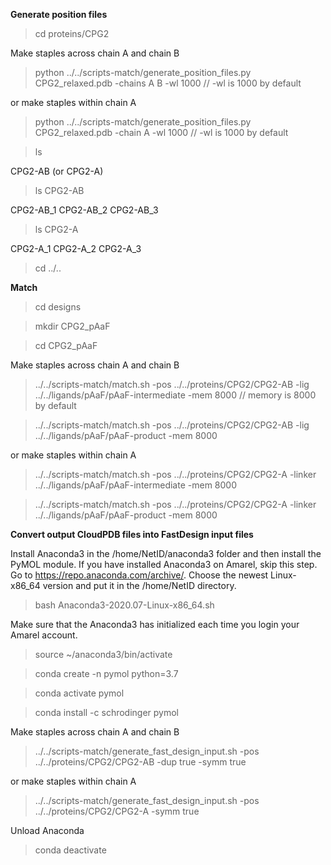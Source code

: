 **Generate position files**
> cd proteins/CPG2

Make staples across chain A and chain B
> python ../../scripts-match/generate_position_files.py CPG2_relaxed.pdb -chains A B -wl 1000 // -wl is 1000 by default

or make staples within chain A
> python ../../scripts-match/generate_position_files.py CPG2_relaxed.pdb -chain A -wl 1000 // -wl is 1000 by default

> ls

CPG2-AB (or CPG2-A)
> ls CPG2-AB

CPG2-AB_1 CPG2-AB_2 CPG2-AB_3
> ls CPG2-A

CPG2-A_1 CPG2-A_2 CPG2-A_3
> cd ../..

**Match**
> cd designs

> mkdir CPG2_pAaF

> cd CPG2_pAaF

Make staples across chain A and chain B
> ../../scripts-match/match.sh -pos ../../proteins/CPG2/CPG2-AB -lig ../../ligands/pAaF/pAaF-intermediate -mem 8000 // memory is 8000 by default

> ../../scripts-match/match.sh -pos ../../proteins/CPG2/CPG2-AB -lig ../../ligands/pAaF/pAaF-product -mem 8000

or make staples within chain A
> ../../scripts-match/match.sh -pos ../../proteins/CPG2/CPG2-A -linker ../../ligands/pAaF/pAaF-intermediate -mem 8000

> ../../scripts-match/match.sh -pos ../../proteins/CPG2/CPG2-A -linker ../../ligands/pAaF/pAaF-product -mem 8000

**Convert output CloudPDB files into FastDesign input files**

Install Anaconda3 in the /home/NetID/anaconda3 folder and then install the PyMOL module. If you have installed Anaconda3 on Amarel, skip this step.
Go to https://repo.anaconda.com/archive/. Choose the newest Linux-x86_64 version and put it in the /home/NetID directory.
> bash Anaconda3-2020.07-Linux-x86_64.sh

Make sure that the Anaconda3 has initialized each time you login your Amarel account.
> source ~/anaconda3/bin/activate

> conda create -n pymol python=3.7

> conda activate pymol

> conda install -c schrodinger pymol

Make staples across chain A and chain B
> ../../scripts-match/generate_fast_design_input.sh -pos ../../proteins/CPG2/CPG2-AB -dup true -symm true

or make staples within chain A
> ../../scripts-match/generate_fast_design_input.sh -pos ../../proteins/CPG2/CPG2-A -symm true

Unload Anaconda
> conda deactivate
